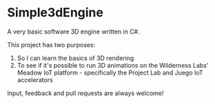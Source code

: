 # Simple3dEngine
A very basic software 3D engine written in C#.

This project has two purposes:
1. So I can learn the basics of 3D rendering
2. To see if it's possible to run 3D animations on the Wilderness Labs' Meadow IoT platform - specifically the Project Lab and Juego IoT accelerators

Input, feedback and pull requests are always welcome!
